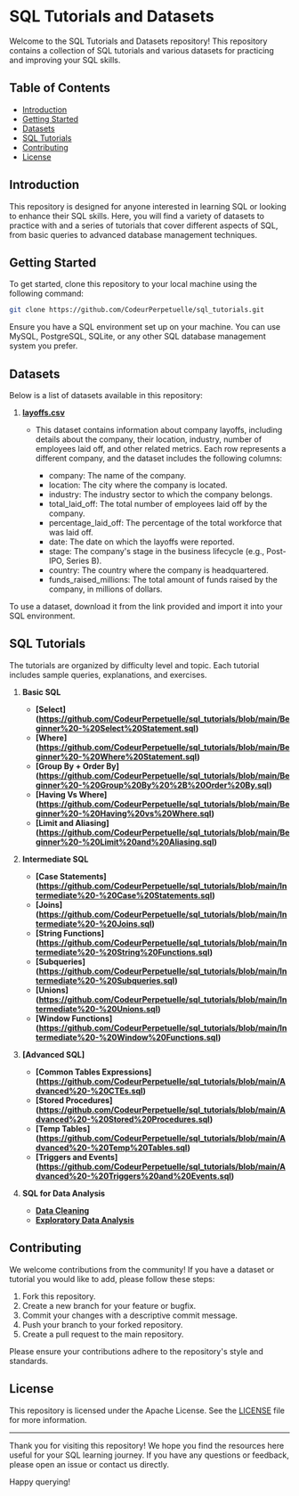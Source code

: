 # SQL Tutorials and Datasets

Welcome to the SQL Tutorials and Datasets repository! This repository contains a collection of SQL tutorials and various datasets for practicing and improving your SQL skills.

## Table of Contents

- [Introduction](#introduction)
- [Getting Started](#getting-started)
- [Datasets](#datasets)
- [SQL Tutorials](#sql-tutorials)
- [Contributing](#contributing)
- [License](#license)

## Introduction

This repository is designed for anyone interested in learning SQL or looking to enhance their SQL skills. Here, you will find a variety of datasets to practice with and a series of tutorials that cover different aspects of SQL, from basic queries to advanced database management techniques.

## Getting Started

To get started, clone this repository to your local machine using the following command:

```bash
git clone https://github.com/CodeurPerpetuelle/sql_tutorials.git
```

Ensure you have a SQL environment set up on your machine. You can use MySQL, PostgreSQL, SQLite, or any other SQL database management system you prefer.

## Datasets

Below is a list of datasets available in this repository:

1. **[layoffs.csv](https://github.com/CodeurPerpetuelle/sql_tutorials/blob/main/layoffs.csv)**
   - This dataset contains information about company layoffs, including details about the company, their location, industry, number of employees laid off, and other               related metrics. Each row represents a different company, and the dataset includes the following columns:

      - company: The name of the company.
      - location: The city where the company is located.
      - industry: The industry sector to which the company belongs.
      - total_laid_off: The total number of employees laid off by the company.
      - percentage_laid_off: The percentage of the total workforce that was laid off.
      - date: The date on which the layoffs were reported.
      - stage: The company's stage in the business lifecycle (e.g., Post-IPO, Series B).
      - country: The country where the company is headquartered.
      - funds_raised_millions: The total amount of funds raised by the company, in millions of dollars.
   


To use a dataset, download it from the link provided and import it into your SQL environment.

## SQL Tutorials

The tutorials are organized by difficulty level and topic. Each tutorial includes sample queries, explanations, and exercises.

1. **Basic SQL**
   - **[Select] (https://github.com/CodeurPerpetuelle/sql_tutorials/blob/main/Beginner%20-%20Select%20Statement.sql)**
   - **[Where] (https://github.com/CodeurPerpetuelle/sql_tutorials/blob/main/Beginner%20-%20Where%20Statement.sql)**
   - **[Group By + Order By] (https://github.com/CodeurPerpetuelle/sql_tutorials/blob/main/Beginner%20-%20Group%20By%20%2B%20Order%20By.sql)**
   - **[Having Vs Where] (https://github.com/CodeurPerpetuelle/sql_tutorials/blob/main/Beginner%20-%20Having%20vs%20Where.sql)**
   - **[Limit and Aliasing] (https://github.com/CodeurPerpetuelle/sql_tutorials/blob/main/Beginner%20-%20Limit%20and%20Aliasing.sql)**

2. **Intermediate SQL**
   - **[Case Statements] (https://github.com/CodeurPerpetuelle/sql_tutorials/blob/main/Intermediate%20-%20Case%20Statements.sql)**
   - **[Joins] (https://github.com/CodeurPerpetuelle/sql_tutorials/blob/main/Intermediate%20-%20Joins.sql)**
   - **[String Functions] (https://github.com/CodeurPerpetuelle/sql_tutorials/blob/main/Intermediate%20-%20String%20Functions.sql)**
   - **[Subqueries] (https://github.com/CodeurPerpetuelle/sql_tutorials/blob/main/Intermediate%20-%20Subqueries.sql)**
   - **[Unions] (https://github.com/CodeurPerpetuelle/sql_tutorials/blob/main/Intermediate%20-%20Unions.sql)**
   - **[Window Functions] (https://github.com/CodeurPerpetuelle/sql_tutorials/blob/main/Intermediate%20-%20Window%20Functions.sql)**

3. **[Advanced SQL]**
   - **[Common Tables Expressions] (https://github.com/CodeurPerpetuelle/sql_tutorials/blob/main/Advanced%20-%20CTEs.sql)**
   - **[Stored Procedures] (https://github.com/CodeurPerpetuelle/sql_tutorials/blob/main/Advanced%20-%20Stored%20Procedures.sql)**
   - **[Temp Tables] (https://github.com/CodeurPerpetuelle/sql_tutorials/blob/main/Advanced%20-%20Temp%20Tables.sql)**
   - **[Triggers and Events] (https://github.com/CodeurPerpetuelle/sql_tutorials/blob/main/Advanced%20-%20Triggers%20and%20Events.sql)**

4. **SQL for Data Analysis**
   - **[Data Cleaning](https://github.com/CodeurPerpetuelle/sql_tutorials/blob/main/Portfolio%20Project%20-%20Data%20Cleaning.sql)**
   - **[Exploratory Data Analysis](https://github.com/CodeurPerpetuelle/sql_tutorials/blob/main/Portfolio%20Project%20-%20EDA.sql)**



## Contributing

We welcome contributions from the community! If you have a dataset or tutorial you would like to add, please follow these steps:

1. Fork this repository.
2. Create a new branch for your feature or bugfix.
3. Commit your changes with a descriptive commit message.
4. Push your branch to your forked repository.
5. Create a pull request to the main repository.

Please ensure your contributions adhere to the repository's style and standards.

## License

This repository is licensed under the Apache License. See the [LICENSE](LICENSE) file for more information.

---

Thank you for visiting this repository! We hope you find the resources here useful for your SQL learning journey. If you have any questions or feedback, please open an issue or contact us directly.

Happy querying!
```
